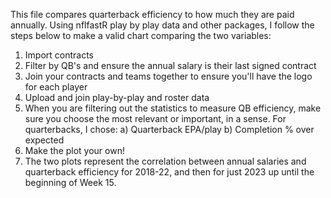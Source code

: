 This file compares quarterback efficiency to how much they are paid annually.
Using nflfastR play by play data and other packages, I follow the steps below to make a valid chart comparing the two variables:
1. Import contracts
2. Filter by QB's and ensure the annual salary is their last signed contract
3. Join your contracts and teams together to ensure you'll have the logo for each player
4. Upload and join play-by-play and roster data
5. When you are filtering out the statistics to measure QB efficiency, make sure you choose the most relevant or important, in a sense. For quarterbacks, I chose:
    a) Quarterback EPA/play
    b) Completion % over expected
6. Make the plot your own!
7. The two plots represent the correlation between annual salaries and quarterback efficiency for 2018-22, and then for just 2023 up until the beginning of Week 15. 
